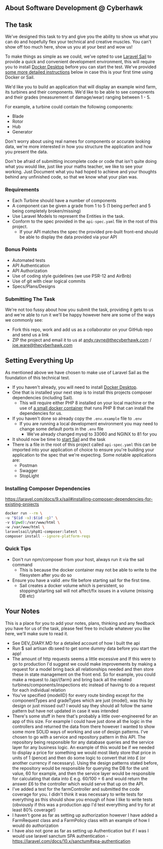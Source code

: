 ## About Software Development @ Cyberhawk


## The task
We've designed this task to try and give you the ability to show us what you can do and hopefully flex your technical and creative muscles. You can't show off too much here, show us you at your best and wow us!

To make things as simple as we could, we've opted to use [Laravel Sail](https://laravel.com/docs/8.x/sail) to provide a quick and convenient development environment, this will require you to install
[Docker Desktop](https://www.docker.com/products/docker-desktop) before you can start the test. We've provided [some more detailed instructions](#setting-everything-up) below in case this is your first time using Docker or Sail.

We'd like you to build an application that will display an example wind farm, its turbines and their components.
We'd like to be able to see components and their grades (measurement of damage/wear) ranging between 1 - 5.

For example, a turbine could contain the following components:
- Blade
- Rotor
- Hub
- Generator

Don't worry about using real names for components or accurate looking data, we're more interested in how you structure the application and how you present the data.

Don't be afraid of submitting incomplete code or code that isn't quite doing what you would like, just like your maths teacher, we like to see your working.
Just Document what you had hoped to achieve and your thoughts behind any unfinished code, so that we know what your plan was.

### Requirements
- Each Turbine should have a number of components
- A component can be given a grade from 1 to 5 (1 being perfect and 5 being completely broken/missing)
- Use Laravel Models to represent the Entities in the task.
- Conform to the spec provided in the `api-spec.yaml` file in the root of this project.
    - If your API matches the spec the provided pre-built front-end should be able to display the data provided via your API

### Bonus Points
- Automated tests
- API Authentication
- API Authorization
- Use of coding style guidelines (we use PSR-12 and AirBnb)
- Use of git with clear logical commits
- Specs/Plans/Designs

### Submitting The Task
We're not too fussy about how you submit the task, providing it gets to us and we're able to run it we'll be happy however here are some of the ways we commonly see:
- Fork this repo, work and add us as a collaborator on your GitHub repo and send us a link
- ZIP the project and email it to us at andy.rayne@thecyberhawk.com / joe.ware@thecyberhawk.com

## Setting Everything Up
As mentioned above we have chosen to make use of Laravel Sail as the foundation of this technical test.
- If you haven't already, you will need to install [Docker Desktop](https://www.docker.com/products/docker-desktop).
- One that is installed your next step is to install this projects composer dependencies (including Sail).
    - This will require either PHP 8 installed on your local machine or the use of [a small docker container](https://laravel.com/docs/8.x/sail#installing-composer-dependencies-for-existing-projects) that runs PHP 8 that can install the dependencies for us.
- If you haven't done so already copy the `.env.example` file to `.env`
    - If you are running a local development environment you may need to change some default ports in the `.env` file
        - We've already changed mysql to 33060 and NGINX to 81 for you
- It should now be time to [start Sail](https://laravel.com/docs/8.x/sail#starting-and-stopping-sail) and the task
- There is a file in the root of this project called `api-spec.yaml` this can be imported into your application of choice to ensure you're building your application to the spec that we're expecting. Some notable applications are:
  - Postman
  - Swagger
  - StopLight


### Installing Composer Dependencies
https://laravel.com/docs/9.x/sail#installing-composer-dependencies-for-existing-projects
```bash
docker run --rm \
-u "$(id -u):$(id -g)" \
-v $(pwd):/var/www/html \
-w /var/www/html \
laravelsail/php81-composer:latest \
composer install --ignore-platform-reqs
```

### Quick Tips
- Don't run npm/composer from your host, always run it via the sail command
  - This is because the docker container may not be able to write to the filesystem after you do so
- Ensure you have a valid .env file before starting sail for the first time.
  - Sail creates a docker volume which is persistent, so stopping/starting sail will not affect/fix issues in a volume (missing DB etc)

## Your Notes
This is a place for you to add your notes, plans, thinking and any feedback you have for us of the task, please feel free to include whatever you like here, we'll make sure to read it. 

- See DEV_DIARY.MD for a detailed account of how I built the api
- Run $ sail artisan db:seed to get some dummy data before you start the app!
- The amount of http requests seems a little excessive and If this were to go to production I'd suggest we could make 
improvements by making a request for a model bring back all relationships needed and then store these in state
management on the front end. So for example, you could make a request to /api/{farm} and bring back all the related
turbines/components/inspections etc instead of having to do a request for each individual relation  
- You've specified {modelID} for every route binding except for the componentTypes and gradeTypes which are just {model},
was this by design or just missed out? I would say they should all follow the same pattern but have not updated in case it was intended
- There's some stuff in here that's probably a little over-engineered for an app of this size. For example I could have 
just done all the logic in the controllers and returned the data from there however I wanted to show some more SOLID 
ways of working and use of design patterns. I've chosen to go with a service and repository pattern in this API. 
The repository being responsible for any database queries and the service layer for any business logic. 
An example of this would be if we needed to display a price for something we would most likely store that price in units
of 1 (pence) and then do some logic to convert that into £ (or another currency if necessary). Using the design patterns
stated before, the repository would be responsible for querying the DB for the unit value, 60 for example, and then 
the service layer would be responsible for calculating that data into £ e.g. 60/100 = 6 and would return the answer £6
to the controller which would serve that up on the API.
- I've added a test for the farmController and submitted the code coverage for you. I didn't think it was necessary to
write tests for everything as this should show you enough of how I like to write tests (obviously if this was a production
  app I'd test everything and try for at least 80% coverage!)
- I haven't gone as far as setting up authorization however I have added a FarmRequest class and 
a FarmPolicy class with an example of how I would do authorization
- I have also not gone as far as setting up Authentication but if I was I would use laravel sanctum SPA authentication - https://laravel.com/docs/10.x/sanctum#spa-authentication